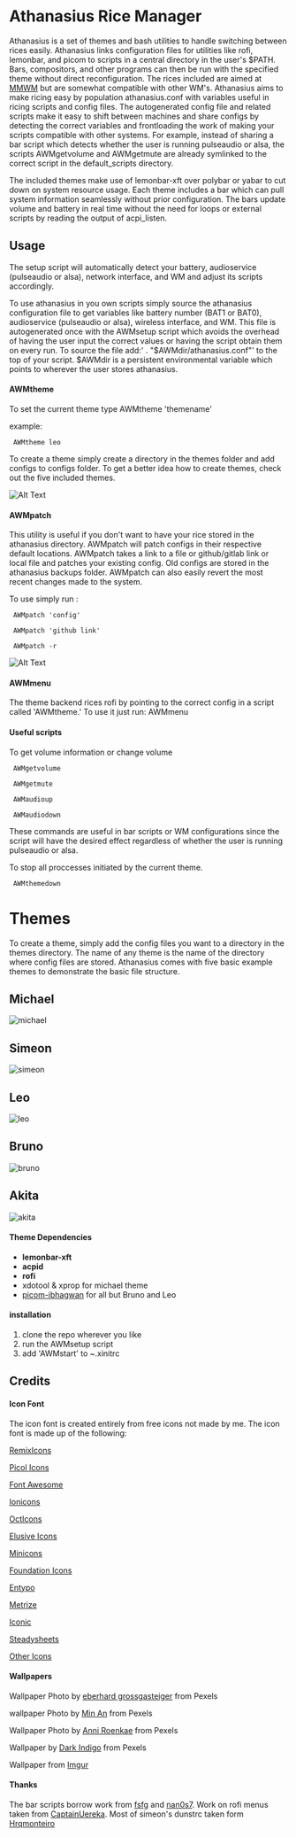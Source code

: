 # Athanasius Rice Manager

Athanasius is a set of themes and bash utilities to handle switching between rices easily. Athanasius links configuration files for utilities like rofi, lemonbar, and picom to scripts in a central directory in the user's $PATH. Bars, compositors, and other programs can then be run with the specified theme without direct reconfiguration. The rices included are aimed at [MMWM](https://github.com/kaugm/mmwm) but are somewhat compatible with other WM's. Athanasius aims to make ricing easy by population athanasius.conf with variables useful in ricing scripts and config files. The autogenerated config file and related scripts make it easy to shift between machines and share configs by detecting the correct variables and frontloading the work of making your scripts compatible with other systems. For example, instead of sharing a bar script which detects whether the user is running pulseaudio or alsa, the scripts AWMgetvolume and AWMgetmute are already symlinked to the correct script in the default_scripts directory.

The included themes make use of lemonbar-xft over polybar or yabar to cut down on system resource usage. Each theme includes a bar which can pull system information seamlessly without prior configuration. The bars update volume and battery in real time without the need for loops or external scripts by reading the output of acpi_listen.

## Usage
The setup script will automatically detect your battery, audioservice (pulseaudio or alsa), network interface, and WM and adjust its scripts accordingly.

To use athanasius in you own scripts simply source the athanasius configuration file to get variables like battery number (BAT1 or BAT0), audioservice (pulseaudio or alsa), wireless interface, and WM. This file is autogenerated once with the AWMsetup script which avoids the overhead of having the user input the correct values or having the script obtain them on every run. To source the file add:' . "$AWMdir/athanasius.conf"' to the top of your script. $AWMdir is a persistent environmental variable which points to wherever the user stores athanasius.

#### AWMtheme

To set the current theme type AWMtheme 'themename'

example:

     AWMtheme leo

To create a theme simply create a directory in the themes folder and add configs to configs folder. To get a better idea how to create themes, check out the five included themes.

![Alt Text](themeexample.gif)

#### AWMpatch

This utility is useful if you don't want to have your rice stored in the athanasius directory. AWMpatch will patch configs in their respective default locations. AWMpatch takes a link to a file or github/gitlab link or local file and patches your existing config. Old configs are stored in the athanasius backups folder. AWMpatch can also easily revert the most recent changes made to the system. 


To use simply run :

     AWMpatch 'config'
     
     AWMpatch 'github link'

     AWMpatch -r

![Alt Text](patchexample.gif)

#### AWMmenu
The theme backend rices rofi by pointing to the correct config in a script called 'AWMtheme.' To use it just run:
      AWMmenu

#### Useful scripts
To get volume information or change volume

     AWMgetvolume

     AWMgetmute

     AWMaudioup

     AWMaudiodown

These commands are useful in bar scripts or WM configurations since the script will have the desired effect regardless of whether the user is running pulseaudio or alsa.


To stop all proccesses initiated by the current theme.

     AWMthemedown

# Themes
To create a theme, simply add the config files you want to a directory in the themes directory. The name of any theme is the name of the directory where config files are stored. Athanasius comes with five basic example themes to demonstrate the basic file structure.

## Michael
![michael](michael.png)
## Simeon
![simeon](simeon.png)
## Leo
![leo](leo.png)
## Bruno
![bruno](bruno.png)
## Akita
![akita](akita.png)


#### Theme Dependencies

- **lemonbar-xft**
- **acpid**
- **rofi**
- xdotool & xprop for michael theme
- [picom-ibhagwan](https://github.com/ibhagwan/picom) for all but Bruno and Leo


#### installation
1. clone the repo wherever you like
2. run the AWMsetup script
3. add 'AWMstart' to ~.xinitrc

Credits
------

#### Icon Font
The icon font is created entirely from free icons not made by me. The icon font is made up of the following:

[RemixIcons](https://remixicon.com/)

[Picol Icons](http://picol.org/)

[Font Awesome](http://fontawesome.io/)

[Ionicons](http://ionicons.com/)

[OctIcons](https://github.com/github/octicons)

[Elusive Icons](http://shoestrap.org/downloads/elusive-icons-webfont/)

[Minicons](http://www.webalys.com/minicons/icons-free-pack.php)

[Foundation Icons](http://zurb.com/playground/foundation-icon-fonts-3)

[Entypo](http://www.entypo.com/)

[Metrize](http://www.alessioatzeni.com/metrize-icons/)

[Iconic](http://www.somerandomdude.com/work/iconic/)

[Steadysheets](http://steadysets.com/)

[Other Icons](http://othericons.com/)


#### Wallpapers
Wallpaper Photo by [eberhard grossgasteiger](https://www.pexels.com/@eberhardgross) from Pexels

wallpaper Photo by [Min An](https://www.pexels.com/@minan1398?utm_content=attributionCopyText&utm_medium=referral&utm_source=pexels) from Pexels

Wallpaper Photo by [Anni Roenkae](https://www.pexels.com/@anniroenkae) from Pexels

Wallpaper by [Dark Indigo](https://www.pexels.com/@darkindigo?utm_content=attributionCopyText&utm_medium=referral&utm_source=pexels) from Pexels

Wallpaper from [Imgur](https://imgur.com/TS5S3)


#### Thanks
The bar scripts borrow work from [fsfg](https://gitlab.com/fsfg/dotfiles/) and [nan0s7](https://github.com/nan0s7/drowsylemon). Work on rofi menus taken from [CaptainUereka](https://github.com/CaptainEureka). Most of simeon's dunstrc taken form [Hrqmonteiro](https://github.com/hrqmonteiro)